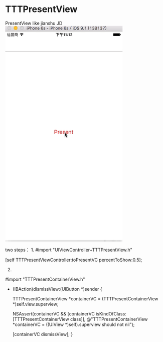 # TTTPresentView
PresentView like jianshu JD
![image](https://github.com/an-ttt/TTTPresentView/blob/master/TTTPresentView.gif)


two steps：
1. 
#import "UIViewController+TTTPresentView.h"

  [self TTTPresentViewController:toPresentVC percentToShow:0.5];

2.
#import "TTTPresentContainerView.h"
- (IBAction)dismissView:(UIButton *)sender
{
    
    TTTPresentContainerView *containerVC = (TTTPresentContainerView *)self.view.superview;
    
    NSAssert(containerVC && [containerVC isKindOfClass:[TTTPresentContainerView class]], @"TTTPresentContainerView *containerVC = ((UIView *)self).superview should not nil");
    
    [containerVC dismissView];
}
